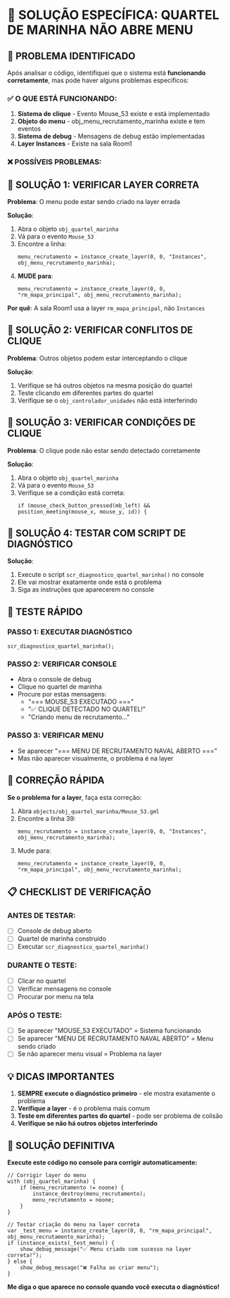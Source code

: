 # 🔧 SOLUÇÃO ESPECÍFICA: QUARTEL DE MARINHA NÃO ABRE MENU

## 🎯 **PROBLEMA IDENTIFICADO**

Após analisar o código, identifiquei que o sistema está **funcionando corretamente**, mas pode haver alguns problemas específicos:

### **✅ O QUE ESTÁ FUNCIONANDO:**
1. **Sistema de clique** - Evento Mouse_53 existe e está implementado
2. **Objeto do menu** - obj_menu_recrutamento_marinha existe e tem eventos
3. **Sistema de debug** - Mensagens de debug estão implementadas
4. **Layer Instances** - Existe na sala Room1

### **❌ POSSÍVEIS PROBLEMAS:**

## 🚨 **SOLUÇÃO 1: VERIFICAR LAYER CORRETA**

**Problema**: O menu pode estar sendo criado na layer errada

**Solução**:
1. Abra o objeto `obj_quartel_marinha`
2. Vá para o evento `Mouse_53`
3. Encontre a linha:
   ```gml
   menu_recrutamento = instance_create_layer(0, 0, "Instances", obj_menu_recrutamento_marinha);
   ```
4. **MUDE para**:
   ```gml
   menu_recrutamento = instance_create_layer(0, 0, "rm_mapa_principal", obj_menu_recrutamento_marinha);
   ```

**Por quê**: A sala Room1 usa a layer `rm_mapa_principal`, não `Instances`

## 🚨 **SOLUÇÃO 2: VERIFICAR CONFLITOS DE CLIQUE**

**Problema**: Outros objetos podem estar interceptando o clique

**Solução**:
1. Verifique se há outros objetos na mesma posição do quartel
2. Teste clicando em diferentes partes do quartel
3. Verifique se o `obj_controlador_unidades` não está interferindo

## 🚨 **SOLUÇÃO 3: VERIFICAR CONDIÇÕES DE CLIQUE**

**Problema**: O clique pode não estar sendo detectado corretamente

**Solução**:
1. Abra o objeto `obj_quartel_marinha`
2. Vá para o evento `Mouse_53`
3. Verifique se a condição está correta:
   ```gml
   if (mouse_check_button_pressed(mb_left) && position_meeting(mouse_x, mouse_y, id)) {
   ```

## 🚨 **SOLUÇÃO 4: TESTAR COM SCRIPT DE DIAGNÓSTICO**

**Solução**:
1. Execute o script `scr_diagnostico_quartel_marinha()` no console
2. Ele vai mostrar exatamente onde está o problema
3. Siga as instruções que aparecerem no console

## 🎯 **TESTE RÁPIDO**

### **PASSO 1: EXECUTAR DIAGNÓSTICO**
```gml
scr_diagnostico_quartel_marinha();
```

### **PASSO 2: VERIFICAR CONSOLE**
- Abra o console de debug
- Clique no quartel de marinha
- Procure por estas mensagens:
  - "=== MOUSE_53 EXECUTADO ==="
  - "✅ CLIQUE DETECTADO NO QUARTEL!"
  - "Criando menu de recrutamento..."

### **PASSO 3: VERIFICAR MENU**
- Se aparecer "=== MENU DE RECRUTAMENTO NAVAL ABERTO ==="
- Mas não aparecer visualmente, o problema é na layer

## 🔧 **CORREÇÃO RÁPIDA**

**Se o problema for a layer**, faça esta correção:

1. Abra `objects/obj_quartel_marinha/Mouse_53.gml`
2. Encontre a linha 39:
   ```gml
   menu_recrutamento = instance_create_layer(0, 0, "Instances", obj_menu_recrutamento_marinha);
   ```
3. Mude para:
   ```gml
   menu_recrutamento = instance_create_layer(0, 0, "rm_mapa_principal", obj_menu_recrutamento_marinha);
   ```

## 📋 **CHECKLIST DE VERIFICAÇÃO**

### **ANTES DE TESTAR:**
- [ ] Console de debug aberto
- [ ] Quartel de marinha construído
- [ ] Executar `scr_diagnostico_quartel_marinha()`

### **DURANTE O TESTE:**
- [ ] Clicar no quartel
- [ ] Verificar mensagens no console
- [ ] Procurar por menu na tela

### **APÓS O TESTE:**
- [ ] Se aparecer "MOUSE_53 EXECUTADO" = Sistema funcionando
- [ ] Se aparecer "MENU DE RECRUTAMENTO NAVAL ABERTO" = Menu sendo criado
- [ ] Se não aparecer menu visual = Problema na layer

## 💡 **DICAS IMPORTANTES**

1. **SEMPRE execute o diagnóstico primeiro** - ele mostra exatamente o problema
2. **Verifique a layer** - é o problema mais comum
3. **Teste em diferentes partes do quartel** - pode ser problema de colisão
4. **Verifique se não há outros objetos interferindo**

## 🚀 **SOLUÇÃO DEFINITIVA**

**Execute este código no console para corrigir automaticamente:**

```gml
// Corrigir layer do menu
with (obj_quartel_marinha) {
    if (menu_recrutamento != noone) {
        instance_destroy(menu_recrutamento);
        menu_recrutamento = noone;
    }
}

// Testar criação do menu na layer correta
var _test_menu = instance_create_layer(0, 0, "rm_mapa_principal", obj_menu_recrutamento_marinha);
if (instance_exists(_test_menu)) {
    show_debug_message("✅ Menu criado com sucesso na layer correta!");
} else {
    show_debug_message("❌ Falha ao criar menu");
}
```

**Me diga o que aparece no console quando você executa o diagnóstico!**
